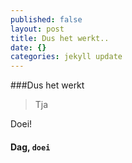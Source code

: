 ```yaml
---
published: false
layout: post
title: Dus het werkt..
date: {}
categories: jekyll update
---
```


###Dus het werkt

> Tja

Doei! 
#### Dag, `doei`
